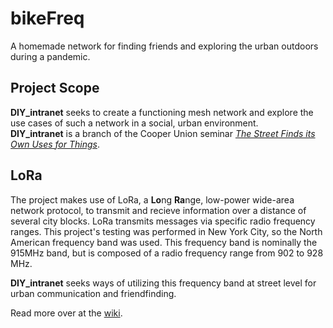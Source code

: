 # bikeFreq
A homemade network for finding friends and exploring the urban outdoors during a pandemic.

## Project Scope
**DIY_intranet** seeks to create a functioning mesh network and explore the use cases of such a network in a social, urban environment.  
**DIY_intranet** is a branch of the Cooper Union seminar [_The Street Finds its Own Uses for Things_](https://en.wikipedia.org/wiki/Street).

## LoRa
The project makes use of LoRa, a **Lo**ng **Ra**nge, low-power wide-area network protocol, to transmit and recieve information over a distance of several city blocks. LoRa transmits messages via specific radio frequency ranges. This project's testing was performed in New York City, so the North American frequency band was used. This frequency band is nominally the 915MHz band, but is composed of a radio frequency range from 902 to 928 MHz.  

**DIY_intranet** seeks ways of utilizing this frequency band at street level for urban communication and friendfinding.

Read more over at the [wiki](https://github.com/dailybicycle/diy_intranet/wiki).
